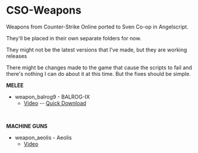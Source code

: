 # CSO-Weapons
Weapons from Counter-Strike Online ported to Sven Co-op in Angelscript.

They'll be placed in their own separate folders for now.

They might not be the latest versions that I've made, but they are working releases  

There might be changes made to the game that cause the scripts to fail and there's nothing I can do about it at this time. 
But the fixes should be simple.
<br>

__MELEE__
* weapon_balrog9 - BALROG-IX
    * [Video](https://youtu.be/o5kG6LZiBlM) -- [Quick Download](https://www.dropbox.com/s/8jlcoda7ocjezlq/weapon_balrog9-v1.0.zip?dl=0)

<br>

__MACHINE GUNS__
* weapon_aeolis - Aeolis
    * [Video](https://youtu.be/Komeh8zz1Jc)
